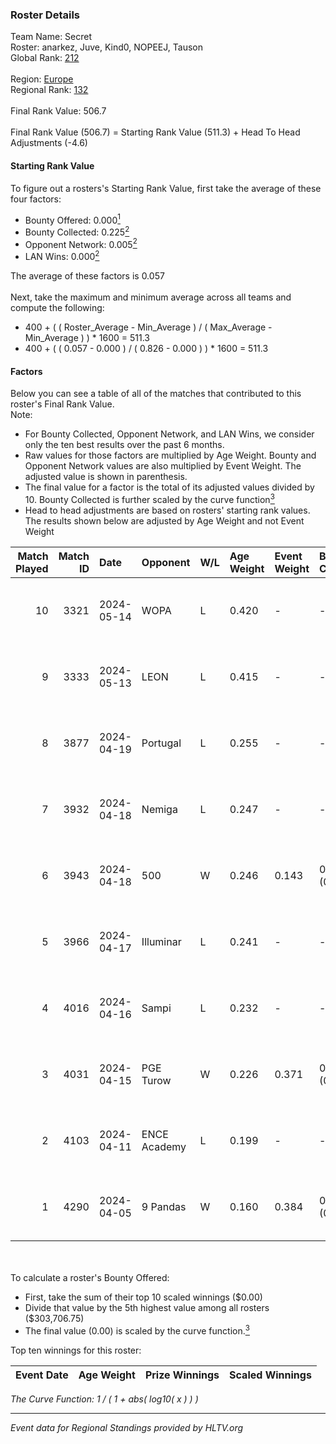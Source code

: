### Roster Details<br />
Team Name: Secret<br />
Roster: anarkez, Juve, Kind0, NOPEEJ, Tauson<br />
Global Rank: [212](../standings_global.md)<br />
<br />
Region: [Europe]( ../standings_europe.md)<br />
Regional Rank: [132]( ../standings_europe.md)<br />
<br />
Final Rank Value:  506.7<br />
<br />
Final Rank Value (506.7) = Starting Rank Value (511.3) + Head To Head Adjustments (-4.6)<br />

#### Starting Rank Value<br />
To figure out a rosters's Starting Rank Value, first take the average of these four factors:<br />
- Bounty Offered: 0.000[<sup>1</sup>](#table2)
- Bounty Collected: 0.225[<sup>2</sup>](#table1)
- Opponent Network: 0.005[<sup>2</sup>](#table1)
- LAN Wins: 0.000[<sup>2</sup>](#table1)

The average of these factors is 0.057<br />
<br />
Next, take the maximum and minimum average across all teams and compute the following:<br />
- 400 + ( ( Roster_Average - Min_Average ) / ( Max_Average - Min_Average ) ) * 1600 = 511.3
- 400 + ( ( 0.057 - 0.000 ) / ( 0.826 - 0.000 ) ) * 1600 = 511.3


#### Factors<br />
Below you can see a table of all of the matches that contributed to this roster's Final Rank Value.<br />
Note:<br />

- For Bounty Collected, Opponent Network, and LAN Wins, we consider only the ten best results over the past 6 months.
- Raw values for those factors are multiplied by Age Weight. Bounty and Opponent Network values are also multiplied by Event Weight. The adjusted value is shown in parenthesis.
- The final value for a factor is the total of its adjusted values divided by 10. Bounty Collected is further scaled by the curve function[<sup>3</sup>](#curveFunction)
- Head to head adjustments are based on rosters' starting rank values. The results shown below are adjusted by Age Weight and not Event Weight
<span id="table1"></span><br />


| Match Played | Match ID | Date       | Opponent     | W/L | Age Weight | Event Weight | Bounty Collected | Opponent Network | LAN Wins  | H2H Adj. | Roster                               |
| -: | -: | :- | :- | :- | :- | :- | :- | :- | :- | -: | :- |
|           10 |     3321 | 2024-05-14 | WOPA         | L   | 0.420      | -            | -                | -                | -         |    -4.34 | anarkez, Juve, Kind0, NOPEEJ, Tauson |
|            9 |     3333 | 2024-05-13 | LEON         | L   | 0.415      | -            | -                | -                | -         |    -4.04 | anarkez, Juve, Kind0, NOPEEJ, Tauson |
|            8 |     3877 | 2024-04-19 | Portugal     | L   | 0.255      | -            | -                | -                | -         |    -3.02 | anarkez, Kind0, Maze, NOPEEJ, Tauson |
|            7 |     3932 | 2024-04-18 | Nemiga       | L   | 0.247      | -            | -                | -                | -         |    -0.21 | anarkez, Kind0, Maze, NOPEEJ, Tauson |
|            6 |     3943 | 2024-04-18 | 500          | W   | 0.246      | 0.143        | 0.001 (0.000)    | 0.025 (0.001)    | 0 (0.000) |     5.40 | anarkez, Kind0, Maze, NOPEEJ, Tauson |
|            5 |     3966 | 2024-04-17 | Illuminar    | L   | 0.241      | -            | -                | -                | -         |    -3.98 | anarkez, Kind0, Maze, NOPEEJ, Tauson |
|            4 |     4016 | 2024-04-16 | Sampi        | L   | 0.232      | -            | -                | -                | -         |    -0.76 | anarkez, Kind0, Maze, NOPEEJ, Tauson |
|            3 |     4031 | 2024-04-15 | PGE Turow    | W   | 0.226      | 0.371        | 0.000 (0.000)    | 0.006 (0.000)    | 0 (0.000) |     3.49 | anarkez, Kind0, Maze, NOPEEJ, Tauson |
|            2 |     4103 | 2024-04-11 | ENCE Academy | L   | 0.199      | -            | -                | -                | -         |    -1.93 | anarkez, Kind0, Maze, NOPEEJ, Tauson |
|            1 |     4290 | 2024-04-05 | 9 Pandas     | W   | 0.160      | 0.384        | 0.059 (0.004)    | 0.732 (0.045)    | 0 (0.000) |     4.78 | anarkez, Kind0, Maze, NOPEEJ, Tauson |

<br />
<span id="table2"></span><br />
To calculate a roster's Bounty Offered:<br />

- First, take the sum of their top 10 scaled winnings ($0.00)
- Divide that value by the 5th highest value among all rosters ($303,706.75)
- The final value (0.00) is scaled by the curve function.[<sup>3</sup>](#curveFunction)

Top ten winnings for this roster:<br />

| Event Date | Age Weight | Prize Winnings | Scaled Winnings |
| :- | -: | :- | :- |


<span id="curveFunction"></span>_The Curve Function: 1 / ( 1 + abs( log10( x ) ) )_<br />

---
_Event data for Regional Standings provided by HLTV.org_<br />
